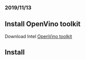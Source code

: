 ### 2019/11/13

## Install OpenVino toolkit
  Download Intel [OpenVino toolkit](https://registrationcenter.intel.com/en/products/postregistration/?sn=C9PJ-R985J5C3&EmailID=y9760210%40gmail.com&Sequence=2585032&dnld=t#)
  
## Install 
